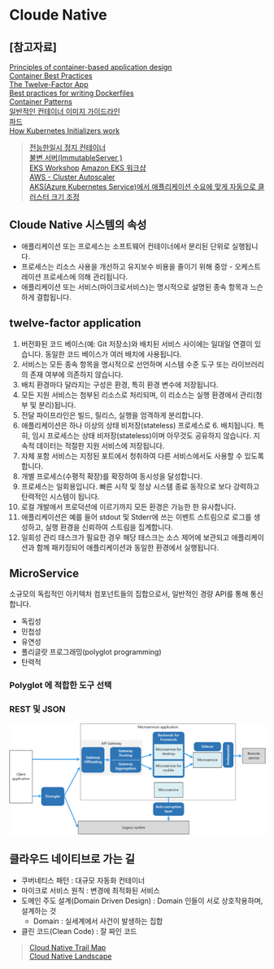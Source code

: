 # Cloude Native

## [참고자료]
[Principles of container-based application design](https://www.redhat.com/en/resources/cloud-native-container-design-whitepaper)  
[Container Best Practices](http://docs.projectatomic.io/container-best-practices/)  
[The Twelve-Factor App](https://12factor.net/)   
[Best practices for writing Dockerfiles](https://docs.docker.com/develop/develop-images/dockerfile_best-practices/)  
[Container Patterns](https://gotocon.com/dl/goto-berlin-2015/slides/MatthiasLbken_PatternsInAContainerizedWorld.pdf)  
[일반적인 컨테이너 이미지 가이드라인](https://docs.openshift.com/enterprise/3.0/creating_images/guidelines.html)  
[파드](https://kubernetes.io/docs/concepts/workloads/pods/)  
[How Kubernetes Initializers work](https://medium.com/google-cloud/how-kubernetes-initializers-work-22f6586e1589)  
> [전능한일시 정지 컨테이너](https://www.ianlewis.org/en/almighty-pause-container)  
> [불변 서버(ImmutableServer )](https://martinfowler.com/bliki/ImmutableServer.html)  
> [EKS Workshop](https://www.eksworkshop.com/)
> [Amazon EKS 워크샵](https://awskrug.github.io/eks-workshop/)  
> [AWS - Cluster Autoscaler](https://docs.aws.amazon.com/ko_kr/eks/latest/userguide/cluster-autoscaler.html)  
> [AKS(Azure Kubernetes Service)에서 애플리케이션 수요에 맞게 자동으로 클러스터 크기 조정](https://docs.microsoft.com/ko-kr/azure/aks/cluster-autoscaler)

## Cloude Native 시스템의 속성
- 애플리케이션 또는 프로세스는 소프트웨어 컨테이너에서 분리된 단위로 실행됩니다.
- 프로세스는 리소스 사용을 개선하고 유지보수 비용을 줄이기 위해 중앙 - 오케스트레이션 프로세스에 의해 관리됩니다.
- 애플리케이션 또는 서비스(마이크로서비스)는 명시적으로 설명된 종속 항목과 느슨하게 결합됩니다.

## twelve-factor application

1. 버전화된 코드 베이스(예: Git 저장소)와 배치된 서비스 사이에는 일대일 연결이 있습니다. 동일한 코드 베이스가 여러 배치에 사용됩니다.
2. 서비스는 모든 종속 항목을 명시적으로 선언하며 시스템 수준 도구 또는 라이브러리의 존재 여부에 의존하지 않습니다.
3. 배치 환경마다 달라지는 구성은 환경, 특히 환경 변수에 저장됩니다.
4. 모든 지원 서비스는 첨부된 리소스로 처리되며, 이 리소스는 실행 환경에서 관리(첨부 및 분리)됩니다.
5. 전달 파이프라인은 빌드, 릴리스, 실행을 엄격하게 분리합니다.
6. 애플리케이션은 하나 이상의 상태 비저장(stateless) 프로세스로 6. 배치됩니다. 특히, 임시 프로세스는 상태 비저장(stateless)이며 아무것도 공유하지 않습니다. 지속적 데이터는 적절한 지원 서비스에 저장됩니다.
7. 자체 포함 서비스는 지정된 포트에서 청취하여 다른 서비스에서도 사용할 수 있도록 합니다.
8. 개별 프로세스(수평적 확장)를 확장하여 동시성을 달성합니다.
9. 프로세스는 일회용입니다. 빠른 시작 및 정상 시스템 종료 동작으로 보다 강력하고 탄력적인 시스템이 됩니다.
10. 로컬 개발에서 프로덕션에 이르기까지 모든 환경은 가능한 한 유사합니다.
11. 애플리케이션은 예를 들어 stdout 및 Stderr에 쓰는 이벤트 스트림으로 로그를 생성하고, 실행 환경을 신뢰하여 스트림을 집계합니다.
12. 일회성 관리 태스크가 필요한 경우 해당 태스크는 소스 제어에 보관되고 애플리케이션과 함께 패키징되어 애플리케이션과 동일한 환경에서 실행됩니다.

## MicroService
소규모의 독립적인 아키텍처 컴포넌트들의 집합으로서, 일반적인 경량 API를 통해 통신합니다. 
- 독립성
- 민첩성
- 유연성
- 폴리글랏 프로그래밍(polyglot programming)
- 탄력적

### Polyglot 에 적합한 도구 선택
### REST 및 JSON

![microservice.png](./img/microservices-patterns.png)

## 클라우드 네이티브로 가는 길
- 쿠버네티스 패턴 : 대규모 자동화 컨테이너
- 마이크로 서비스 원칙 : 변경에 최적화된 서비스
- 도메인 주도 설계(Domain Driven Design) : Domain 인들이 서로 상호작용하며, 설계하는 것
  - Domain : 실세계에서 사건이 발생하는 집합
- 클린 코드(Clean Code) : 잘 짜인 코드

> [Cloud Native Trail Map](https://github.com/cncf/landscape/blob/master/README.md#trail-map)  
> [Cloud Native Landscape](https://landscape.cncf.io/)